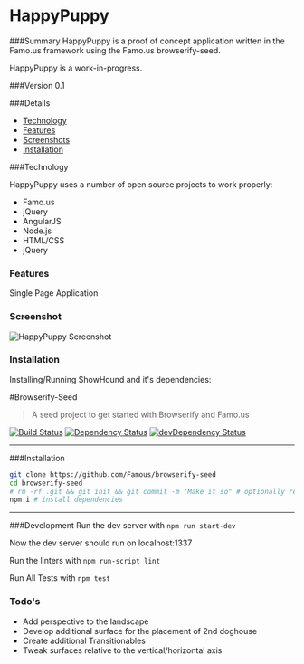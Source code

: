HappyPuppy
============
###Summary
HappyPuppy is a proof of concept application written in the Famo.us framework using the Famo.us browserify-seed.

HappyPuppy is a work-in-progress.

###Version
0.1


###Details
- [Technology](#technology)
- [Features](#features)
- [Screenshots](#screenshots)
- [Installation](#install)


###Technology

HappyPuppy uses a number of open source projects to work properly:

*	Famo.us <br>
*	jQuery <br>
*	AngularJS <br>
*	Node.js <br>
* HTML/CSS <br>
*	jQuery <br>


### Features
Single Page Application <br>

### Screenshot
![HappyPuppy Screenshot](/public/images/hpuppy3.png)



### Installation

Installing/Running ShowHound and it's dependencies:

#Browserify-Seed
> A seed project to get started with Browserify and Famo.us

[![Build Status](https://travis-ci.org/Famous/browserify-seed.svg?branch=master)](https://travis-ci.org/Famous/browserify-seed)  [![Dependency Status](https://david-dm.org/famous/browserify-seed.svg)](https://david-dm.org/famous/browserify-seed) [![devDependency Status](https://david-dm.org/famous/browserify-seed/dev-status.svg)](https://david-dm.org/famous/browserify-seed#info=devDependencies)

---

###Installation

```bash
git clone https://github.com/Famous/browserify-seed
cd browserify-seed
# rm -rf .git && git init && git commit -m "Make it so" # optionally reset git history
npm i # install dependencies
```

---

###Development
Run the dev server with ```npm run start-dev```

Now the dev server should run on localhost:1337

Run the linters with ```npm run-script lint```

Run All Tests with ```npm test```



### Todo's

- Add perspective to the landscape
- Develop additional surface for the placement of 2nd doghouse
- Create additional Transitionables
- Tweak surfaces relative to the vertical/horizontal axis
